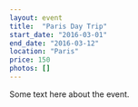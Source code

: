```yaml
---
layout: event
title:  "Paris Day Trip"
start_date: "2016-03-01"
end_date: "2016-03-12"
location: "Paris"
price: 150
photos: []
---
```


Some text here about the event.